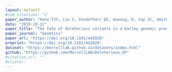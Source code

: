 ```yaml
---
layout: default
#num_citations: "1"
paper_author: "Kono TJY, Liu C, Vonderharr EE, Koenig, D, Fay JC, Smith KP, Morrell PL"
date: "2019-10-11"
paper_title: "The fate of deleterious variants in a barley genomic prediction population"
paper_journal: "Genetics"
paper_url: "https://doi.org/10.1101/442020"
preprint: "https://doi.org/10.1101/442020"
dataset: "https://morrelllab.github.io/datasets/index.html"
github: "https://github.com/MorrellLAB/Deleterious_GP"
#citation_url: ""
#cluster: 
---
```

